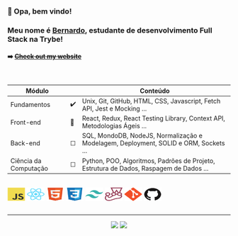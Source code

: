 ###  👋 Opa, bem vindo!
<!-- ###  👋 Hey, I'm Bernardo! -->
### Meu nome é [Bernardo][linkedin], estudante de desenvolvimento Full Stack na Trybe!
<!-- ### Full Stack Developer Student from Brazil! -->

#### ➡️ <strike>[Check out my website][website]</strike>

<br />

| Módulo    |   | Conteúdo |
| --------- | ---- | ----- |
| Fundamentos | ✔️ | Unix, Git, GitHub, HTML, CSS, Javascript, Fetch API, Jest e Mocking ...  |
| Front-end | 📍 | React, Redux, React Testing Library, Context API, Metodologias Ágeis ... |
| Back-end | &#9744; | SQL, MondoDB, NodeJS, Normalização e Modelagem, Deployment, SOLID e ORM, Sockets ... |
| Ciência da Computação | &#9744; | Python, POO, Algoritmos, Padrões de Projeto, Estrutura de Dados, Raspagem de Dados ... |

<!-- ### Languages and Tools -->

<div><br>

  <img align="center" alt="JavaScript" height="30" width="40" src="https://raw.githubusercontent.com/devicons/devicon/master/icons/javascript/javascript-original.svg">
  <img align="center" alt="React" height="30" width="40" src="https://raw.githubusercontent.com/devicons/devicon/master/icons/react/react-original.svg">
  <img align="center" alt="HTML" height="30" width="40" src="https://raw.githubusercontent.com/devicons/devicon/master/icons/html5/html5-original.svg">
  <img align="center" alt="CSS" height="30" width="40" src="https://raw.githubusercontent.com/devicons/devicon/master/icons/css3/css3-original.svg">
  <img align="center" alt="TailwindCSS" height="30" width="40" src="https://raw.githubusercontent.com/devicons/devicon/master/icons/tailwindcss/tailwindcss-plain.svg">
  <img align="center" alt="Jest" height="30" width="40" src="https://raw.githubusercontent.com/devicons/devicon/master/icons/jest/jest-plain.svg">
  <img align="center" alt="Git" height="30" width="40" src="https://raw.githubusercontent.com/devicons/devicon/master/icons/git/git-original.svg">
  <img align="center" alt="GitHub" height="30" width="40" src="https://raw.githubusercontent.com/devicons/devicon/master/icons/github/github-original.svg">
</div>

<br>

---



<!-- [![Readme Card](https://github-readme-stats.vercel.app/api/pin/?username=benotargiacomo&repo=benotargiacomo.github.io)](https://benotargiacomo.github.io/) -->

<div align="center">
  <img height="160em" src="https://github-readme-stats.vercel.app/api?username=benotargiacomo&show_icons=true&hide_border=true&theme=react&count_private=true"/>
  <img height="160em" src="https://github-readme-stats.vercel.app/api/top-langs/?username=benotargiacomo&layout=compact&hide_border=true&langs_count=5&theme=react"/>
</div>


[website]: https://benotargiacomo.github.io/
[linkedin]: https://www.linkedin.com/in/bnotargiacomo/
